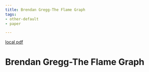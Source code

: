 ```yaml
---
title: Brendan Gregg-The Flame Graph
tags:
- other-default
- paper

---
```


[local pdf](../../../pdfs/Brendan%20Gregg-The%20Flame%20Graph.pdf)

# Brendan Gregg-The Flame Graph
